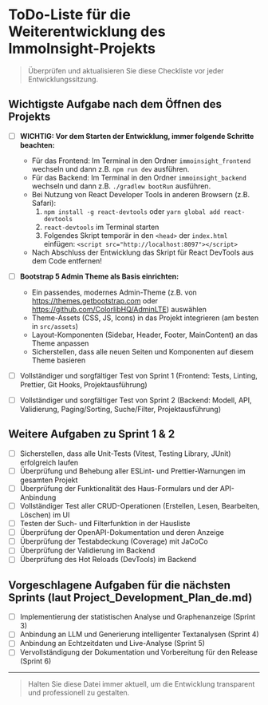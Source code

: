 # ToDo-Liste für die Weiterentwicklung des ImmoInsight-Projekts

> Überprüfen und aktualisieren Sie diese Checkliste vor jeder Entwicklungssitzung.

## Wichtigste Aufgabe nach dem Öffnen des Projekts

- [ ] **WICHTIG: Vor dem Starten der Entwicklung, immer folgende Schritte beachten:**

  - Für das Frontend: Im Terminal in den Ordner `immoinsight_frontend` wechseln und dann z.B. `npm run dev` ausführen.
  - Für das Backend: Im Terminal in den Ordner `immoinsight_backend` wechseln und dann z.B. `./gradlew bootRun` ausführen.
  - Bei Nutzung von React Developer Tools in anderen Browsern (z.B. Safari):
    1. `npm install -g react-devtools` oder `yarn global add react-devtools`
    2. `react-devtools` im Terminal starten
    3. Folgendes Skript temporär in den `<head>` der `index.html` einfügen:
       `<script src="http://localhost:8097"></script>`
  - Nach Abschluss der Entwicklung das Skript für React DevTools aus dem Code entfernen!

- [ ] **Bootstrap 5 Admin Theme als Basis einrichten:**

  - Ein passendes, modernes Admin-Theme (z.B. von https://themes.getbootstrap.com oder https://github.com/ColorlibHQ/AdminLTE) auswählen
  - Theme-Assets (CSS, JS, Icons) in das Projekt integrieren (am besten in `src/assets`)
  - Layout-Komponenten (Sidebar, Header, Footer, MainContent) an das Theme anpassen
  - Sicherstellen, dass alle neuen Seiten und Komponenten auf diesem Theme basieren

- [ ] Vollständiger und sorgfältiger Test von Sprint 1 (Frontend: Tests, Linting, Prettier, Git Hooks, Projektausführung)
- [ ] Vollständiger und sorgfältiger Test von Sprint 2 (Backend: Modell, API, Validierung, Paging/Sorting, Suche/Filter, Projektausführung)

## Weitere Aufgaben zu Sprint 1 & 2

- [ ] Sicherstellen, dass alle Unit-Tests (Vitest, Testing Library, JUnit) erfolgreich laufen
- [ ] Überprüfung und Behebung aller ESLint- und Prettier-Warnungen im gesamten Projekt
- [ ] Überprüfung der Funktionalität des Haus-Formulars und der API-Anbindung
- [ ] Vollständiger Test aller CRUD-Operationen (Erstellen, Lesen, Bearbeiten, Löschen) im UI
- [ ] Testen der Such- und Filterfunktion in der Hausliste
- [ ] Überprüfung der OpenAPI-Dokumentation und deren Anzeige
- [ ] Überprüfung der Testabdeckung (Coverage) mit JaCoCo
- [ ] Überprüfung der Validierung im Backend
- [ ] Überprüfung des Hot Reloads (DevTools) im Backend

## Vorgeschlagene Aufgaben für die nächsten Sprints (laut Project_Development_Plan_de.md)

- [ ] Implementierung der statistischen Analyse und Graphenanzeige (Sprint 3)
- [ ] Anbindung an LLM und Generierung intelligenter Textanalysen (Sprint 4)
- [ ] Anbindung an Echtzeitdaten und Live-Analyse (Sprint 5)
- [ ] Vervollständigung der Dokumentation und Vorbereitung für den Release (Sprint 6)

---

> Halten Sie diese Datei immer aktuell, um die Entwicklung transparent und professionell zu gestalten.
